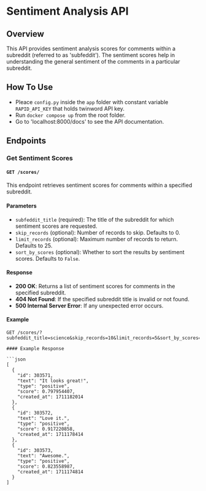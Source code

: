 # Sentiment Analysis API 

## Overview

This API provides sentiment analysis scores for comments within a subreddit (referred to as 'subfeddit'). The sentiment scores help in understanding the general sentiment of the comments in a particular subreddit.
## How To Use

- Pleace `config.py` inside the `app` folder with constant variable `RAPID_API_KEY` that holds twinword API key.
- Run `docker compose up` from the root folder.
- Go to 'localhost:8000/docs' to see the API documentation.

## Endpoints

### Get Sentiment Scores
#### `GET /scores/`

This endpoint retrieves sentiment scores for comments within a specified subreddit.

#### Parameters
- `subfeddit_title` (required): The title of the subreddit for which sentiment scores are requested.
- `skip_records` (optional): Number of records to skip. Defaults to 0.
- `limit_records` (optional): Maximum number of records to return. Defaults to 25.
- `sort_by_scores` (optional): Whether to sort the results by sentiment scores. Defaults to `False`.

#### Response
- **200 OK**: Returns a list of sentiment scores for comments in the specified subreddit.
- **404 Not Found**: If the specified subreddit title is invalid or not found.
- **500 Internal Server Error**: If any unexpected error occurs.

#### Example
```http
GET /scores/?subfeddit_title=science&skip_records=10&limit_records=5&sort_by_scores=true

#### Example Response

```json
[
  {
    "id": 303571,
    "text": "It looks great!",
    "type": "positive",
    "score": 0.797954407,
    "created_at": 1711182014
  },
  {
    "id": 303572,
    "text": "Love it.",
    "type": "positive",
    "score": 0.917220858,
    "created_at": 1711178414
  },
  {
    "id": 303573,
    "text": "Awesome.",
    "type": "positive",
    "score": 0.823558987,
    "created_at": 1711174814
  }
]